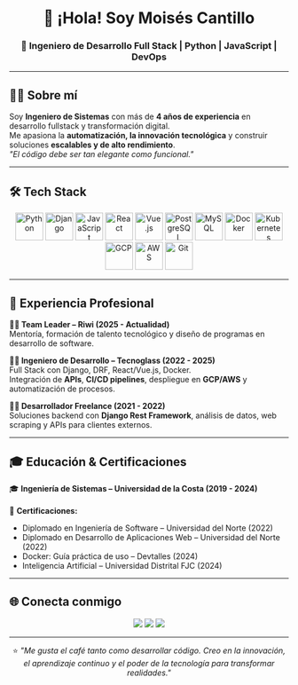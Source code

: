 
<h1 align="center">👋 ¡Hola! Soy Moisés Cantillo</h1>
<h3 align="center">🚀 Ingeniero de Desarrollo Full Stack | Python | JavaScript | DevOps</h3>

---

## 🧑‍💻 Sobre mí
Soy <b>Ingeniero de Sistemas</b> con más de <b>4 años de experiencia</b> en desarrollo fullstack y transformación digital. <br/>
Me apasiona la <b>automatización, la innovación tecnológica</b> y construir soluciones <b>escalables y de alto rendimiento</b>.  
<i>"El código debe ser tan elegante como funcional."</i>

---

## 🛠️ Tech Stack

<p align="center">
  <img src="https://cdn.jsdelivr.net/gh/devicons/devicon/icons/python/python-original.svg" alt="Python" width="50"/>
  <img src="https://cdn.jsdelivr.net/gh/devicons/devicon/icons/django/django-plain.svg" alt="Django" width="50"/>
  <img src="https://cdn.jsdelivr.net/gh/devicons/devicon/icons/javascript/javascript-original.svg" alt="JavaScript" width="50"/>
  <img src="https://cdn.jsdelivr.net/gh/devicons/devicon/icons/react/react-original.svg" alt="React" width="50"/>
  <img src="https://cdn.jsdelivr.net/gh/devicons/devicon/icons/vuejs/vuejs-original.svg" alt="Vue.js" width="50"/>
  <img src="https://cdn.jsdelivr.net/gh/devicons/devicon/icons/postgresql/postgresql-original.svg" alt="PostgreSQL" width="50"/>
  <img src="https://cdn.jsdelivr.net/gh/devicons/devicon/icons/mysql/mysql-original.svg" alt="MySQL" width="50"/>
  <img src="https://cdn.jsdelivr.net/gh/devicons/devicon/icons/docker/docker-original.svg" alt="Docker" width="50"/>
  <img src="https://cdn.jsdelivr.net/gh/devicons/devicon/icons/kubernetes/kubernetes-plain.svg" alt="Kubernetes" width="50"/>
  <img src="https://cdn.jsdelivr.net/gh/devicons/devicon/icons/googlecloud/googlecloud-original.svg" alt="GCP" width="50"/>
  <img src="https://cdn.jsdelivr.net/gh/devicons/devicon/icons/amazonwebservices/amazonwebservices-original.svg" alt="AWS" width="50"/>
  <img src="https://cdn.jsdelivr.net/gh/devicons/devicon/icons/git/git-original.svg" alt="Git" width="50"/>
</p>

---

## 💼 Experiencia Profesional

<b>🧑‍🏫 Team Leader – Riwi (2025 - Actualidad)</b><br/>
Mentoría, formación de talento tecnológico y diseño de programas en desarrollo de software.

<b>👨‍💻 Ingeniero de Desarrollo – Tecnoglass (2022 - 2025)</b><br/>
Full Stack con Django, DRF, React/Vue.js, Docker.<br/>
Integración de <b>APIs</b>, <b>CI/CD pipelines</b>, despliegue en <b>GCP/AWS</b> y automatización de procesos.

<b>🧑‍🔧 Desarrollador Freelance (2021 - 2022)</b><br/>
Soluciones backend con <b>Django Rest Framework</b>, análisis de datos, web scraping y APIs para clientes externos.

---

## 🎓 Educación & Certificaciones


🎓 <b>Ingeniería de Sistemas – Universidad de la Costa (2019 - 2024)</b><br/><br/>
📜 <b>Certificaciones:</b><br/>
- Diplomado en Ingeniería de Software – Universidad del Norte (2022)<br/>
- Diplomado en Desarrollo de Aplicaciones Web – Universidad del Norte (2022)<br/>
- Docker: Guía práctica de uso – Devtalles (2024)<br/>
- Inteligencia Artificial – Universidad Distrital FJC (2024)

---

## 🌐 Conecta conmigo
<p align="center">
  <a href="mailto:moicanbas@gmail.com"><img src="https://img.shields.io/badge/Email-D14836?style=for-the-badge&logo=gmail&logoColor=white"/></a>
  <a href="https://www.linkedin.com/in/ing-mocaba/"><img src="https://img.shields.io/badge/LinkedIn-0077B5?style=for-the-badge&logo=linkedin&logoColor=white"/></a>
  <a href="https://app.certika.co/badges/MTI3MDE"><img src="https://img.shields.io/badge/Certika-00A98F?style=for-the-badge&logo=vercel&logoColor=white"/></a>
</p>

---
<p align="center">
⭐️ <i>"Me gusta el café tanto como desarrollar código. Creo en la innovación, el aprendizaje continuo y el poder de la tecnología para transformar realidades."</i>
</p>
